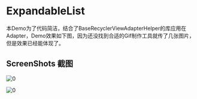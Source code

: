 # ExpandableList


本Demo为了代码简洁，结合了BaseRecyclerViewAdapterHelper的库应用在Adapter，Demo效果如下图，因为还没找到合适的Gif制作工具就传了几张图片，但是效果已经能体现了。

## ScreenShots 截图
![0](https://github.com/SuperRioo/ExpandableList/blob/master/screenshots/grid.png)

![0](https://github.com/SuperRioo/ExpandableList/blob/master/screenshots/list.png)


